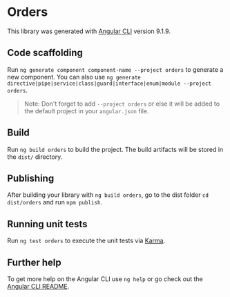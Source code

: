 # Orders

This library was generated with [Angular CLI](https://github.com/angular/angular-cli) version 9.1.9.

## Code scaffolding

Run `ng generate component component-name --project orders` to generate a new component. You can also use `ng generate directive|pipe|service|class|guard|interface|enum|module --project orders`.

> Note: Don't forget to add `--project orders` or else it will be added to the default project in your `angular.json` file.

## Build

Run `ng build orders` to build the project. The build artifacts will be stored in the `dist/` directory.

## Publishing

After building your library with `ng build orders`, go to the dist folder `cd dist/orders` and run `npm publish`.

## Running unit tests

Run `ng test orders` to execute the unit tests via [Karma](https://karma-runner.github.io).

## Further help

To get more help on the Angular CLI use `ng help` or go check out the [Angular CLI README](https://github.com/angular/angular-cli/blob/master/README.md).
